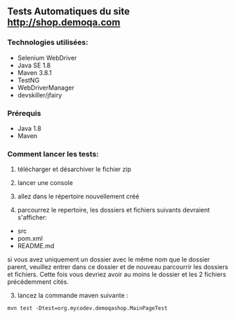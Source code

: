 ## Tests Automatiques du site http://shop.demoqa.com


### Technologies utilisées:

* Selenium WebDriver
* Java SE 1.8
* Maven 3.8.1
* TestNG
* WebDriverManager
* devskiller/jfairy

### Prérequis

* Java 1.8
* Maven


### Comment lancer les tests:

1. télécharger et désarchiver le fichier zip

2. lancer une console

2. allez dans le répertoire nouvellement créé

3. parcourrez le repertoire, les dossiers et fichiers suivants devraient s'afficher:

* src
* pom.xml
* README.md

si vous avez uniquement un dossier avec le même nom que le dossier parent, 
veuillez entrer dans ce dossier et de nouveau parcourrir les dossiers et fichiers.
Cette fois vous devriez avoir au moins le dossier et les 2 fichiers précédemment cités.

3. lancez la commande maven suivante :

```
mvn test -Dtest=org.mycodev.demoqashop.MainPageTest
```

